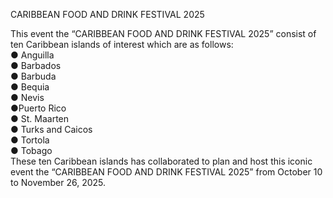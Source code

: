 
CARIBBEAN FOOD AND DRINK FESTIVAL 2025

 
This event the “CARIBBEAN FOOD AND DRINK FESTIVAL 2025” consist of ten Caribbean islands   of  interest which are as follows:  
● Anguilla   
● Barbados                                                                                             
● Barbuda                                                                                              
● Bequia                                                                                                
● Nevis                                                                                                    
●Puerto Rico                                                                                       
● St. Maarten                                                                                       
● Turks and Caicos                                                                              
● Tortola                                                                                                 
● Tobago                                                                                                   
These ten Caribbean islands has collaborated to plan and host this iconic event the “CARIBBEAN FOOD AND DRINK FESTIVAL 2025” from October 10 to November 26, 2025.                                                                                   
